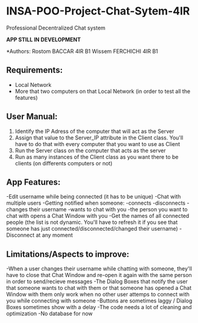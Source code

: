 # INSA-POO-Project-Chat-Sytem-4IR
Professional Decentralized Chat system

**APP STILL IN DEVELOPMENT**

*Authors:
Rostom BACCAR 4IR B1
Wissem FERCHICHI 4IR B1

## Requirements:
- Local Network
- More that two computers on that Local Network (in order to test all the features)

## User Manual:
1. Identify the IP Adress of the computer that will act as the Server
2. Assign that value to the Server_IP attribute in the Client class. You'll have to do that with every computer that you want to use as Client
3. Run the Server class on the computer that acts as the server
4. Run as many instances of the Client class as you want there to be clients (on differents computers or not)

## App Features:
-Edit username while being connected (it has to be unique)
-Chat with multiple users
-Getting notified when someone:
  -connects
  -disconnects
  -changes their username
  -wants to chat with you
  -the person you want to chat with opens a Chat Window with you
-Get the names of all connected people (the list is not dynamic. You'll have to refresh it if you see that someone has just connected/disconnected/changed their username)
-Disconnect at any moment

## Limitations/Aspects to improve:
-When a user changes their username while chatting with someone, they'll have to close that Chat Window and re-open it again with the same person in order to send/recieve messages 
-The Dialog Boxes that notify the user that someone wants to chat with them or that someone has opened a Chat Window with them only work when no other user attemps to connect with you while connecting with someone
-Buttons are sometimes laggy / Dialog Boxes sometimes show with a delay
-The code needs a lot of cleaning and optimization
-No database for now


